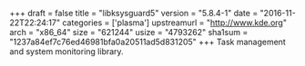 +++
draft = false
title = "libksysguard5"
version = "5.8.4-1"
date = "2016-11-22T22:24:17"
categories = ['plasma']
upstreamurl = "http://www.kde.org"
arch = "x86_64"
size = "621244"
usize = "4793262"
sha1sum = "1237a84ef7c76ed46981bfa0a20511ad5d831205"
+++
Task management and system monitoring library.